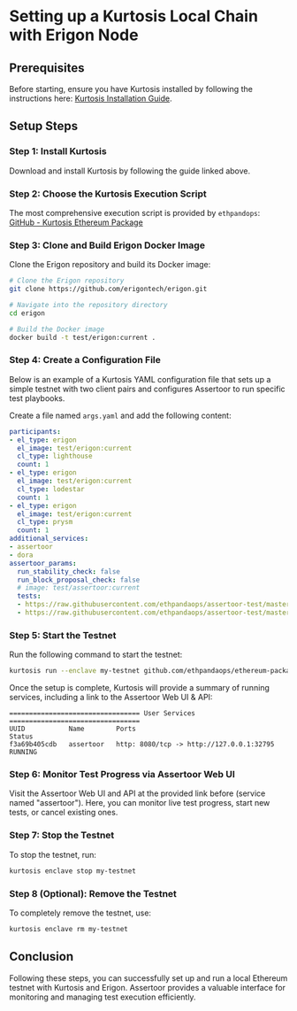 # Setting up a Kurtosis Local Chain with Erigon Node

## Prerequisites

Before starting, ensure you have Kurtosis installed by following the instructions here: [Kurtosis Installation Guide](https://docs.kurtosis.com/install).

## Setup Steps

### Step 1: Install Kurtosis

Download and install Kurtosis by following the guide linked above.

### Step 2: Choose the Kurtosis Execution Script

The most comprehensive execution script is provided by `ethpandops`:  
[GitHub - Kurtosis Ethereum Package](https://github.com/kurtosis-tech/ethereum-package)

### Step 3: Clone and Build Erigon Docker Image

Clone the Erigon repository and build its Docker image:

```sh
# Clone the Erigon repository
git clone https://github.com/erigontech/erigon.git

# Navigate into the repository directory
cd erigon

# Build the Docker image
docker build -t test/erigon:current .
```

### Step 4: Create a Configuration File

Below is an example of a Kurtosis YAML configuration file that sets up a simple testnet with two client pairs and configures Assertoor to run specific test playbooks.

Create a file named `args.yaml` and add the following content:

```yaml
participants:
- el_type: erigon
  el_image: test/erigon:current
  cl_type: lighthouse
  count: 1
- el_type: erigon
  el_image: test/erigon:current
  cl_type: lodestar
  count: 1
- el_type: erigon
  el_image: test/erigon:current
  cl_type: prysm
  count: 1
additional_services:
- assertoor
- dora
assertoor_params:
  run_stability_check: false
  run_block_proposal_check: false
  # image: test/assertoor:current
  tests:
  - https://raw.githubusercontent.com/ethpandaops/assertoor-test/master/assertoor-tests/block-proposal-check.yaml
  - https://raw.githubusercontent.com/ethpandaops/assertoor-test/master/assertoor-tests/all-opcodes-test.yaml
```

### Step 5: Start the Testnet

Run the following command to start the testnet:

```sh
kurtosis run --enclave my-testnet github.com/ethpandaops/ethereum-package --args-file ./args.yaml
```

Once the setup is complete, Kurtosis will provide a summary of running services, including a link to the Assertoor Web UI & API:

```
================================= User Services =================================
UUID           Name        Ports                                         Status
f3a69b405cdb   assertoor   http: 8080/tcp -> http://127.0.0.1:32795      RUNNING
```

### Step 6: Monitor Test Progress via Assertoor Web UI

Visit the Assertoor Web UI and API at the provided link before (service named "assertoor").
Here, you can monitor live test progress, start new tests, or cancel existing ones.

### Step 7: Stop the Testnet

To stop the testnet, run:

```sh
kurtosis enclave stop my-testnet
```

### Step 8 (Optional): Remove the Testnet

To completely remove the testnet, use:

```sh
kurtosis enclave rm my-testnet
```

## Conclusion

Following these steps, you can successfully set up and run a local Ethereum testnet with Kurtosis and Erigon. Assertoor provides a valuable interface for monitoring and managing test execution efficiently.
